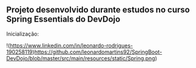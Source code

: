 ## Projeto desenvolvido durante estudos no curso Spring Essentials do DevDojo

Inicialização:

!(https://www.linkedin.com/in/leonardo-rodrigues-190258119)https://github.com/leonardomartins92/SpringBoot-DevDojo/blob/master/src/main/resources/static/Spring.png)